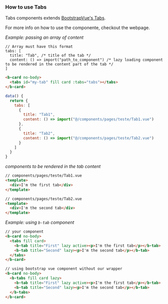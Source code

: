 ### How to use Tabs

Tabs components extends [BootstrapVue's Tabs](https://bootstrap-vue.org/docs/components/tabs).

For more info on how to use the componente, checkout the webpage.

_Example: passing an array of content_

```
// Array must have this format
tabs: [
  title: "Tab", /* title of the tab */
  content: () => import("path_to_component") /* lazy loading component to be rendered in the content part of the tab */
]
```

```html
<b-card no-body>
  <tabs id="my-tab" fill card :tabs="tabs"></tabs>
</b-card>
```

```js
data() {
  return {
    tabs: [
      {
        title: "Tab1",
        content: () => import("@/components/pages/teste/Tab1.vue")
      },
      {
        title: "Tab2",
        content: () => import("@/components/pages/teste/Tab2.vue")
      }
    ]
  }
}
```

_components to be rendered in the tab content_

```html
// components/pages/teste/Tab1.vue
<template>
  <div>I'm the first tab</div>
</template>
```

```html
// components/pages/teste/Tab2.vue
<template>
  <div>I'm the second tab</div>
</template>
```

_Example: using `b-tab` component_

```html
// your component
<b-card no-body>
  <tabs fill card>
    <b-tab title="First" lazy active><p>I'm the first tab</p></b-tab>
    <b-tab title="Second" lazy><p>I'm the second tab</p></b-tab>
  </tabs>
</b-card>

// using bootstrap vue component without our wrapper
<b-card no-body>
  <b-tabs fill card lazy>
    <b-tab title="First" lazy active><p>I'm the first tab</p></b-tab>
    <b-tab title="Second" lazy><p>I'm the second tab</p></b-tab>
  </b-tabs>
</b-card>
```
